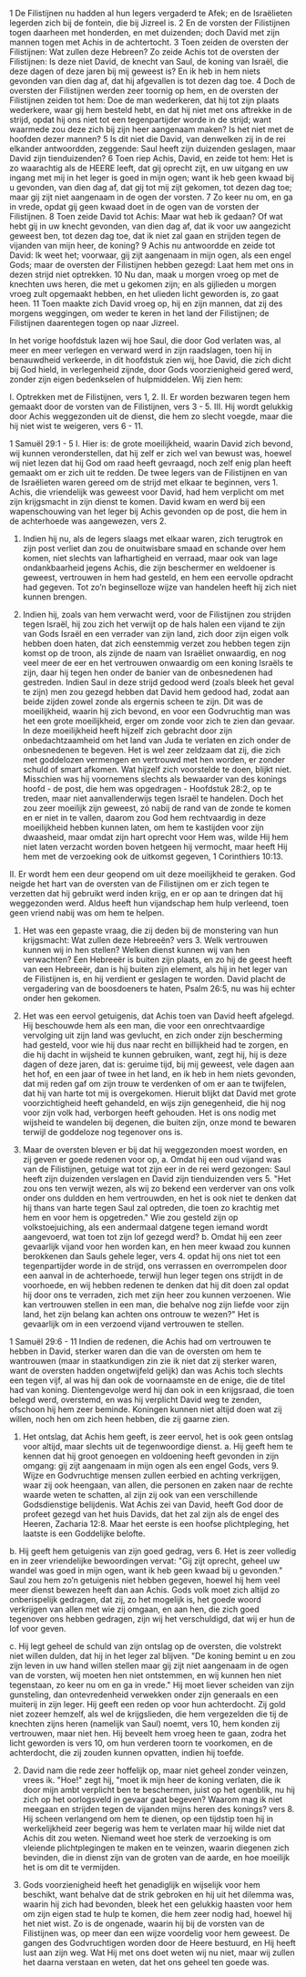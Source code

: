 1 De Filistijnen nu hadden al hun legers vergaderd te Afek; en de Israëlieten legerden zich bij de fontein, die bij Jizreel is. 2 En de vorsten der Filistijnen togen daarheen met honderden, en met duizenden; doch David met zijn mannen togen met Achis in de achtertocht. 3 Toen zeiden de oversten der Filistijnen: Wat zullen deze Hebreen? Zo zeide Achis tot de oversten der Filistijnen: Is deze niet David, de knecht van Saul, de koning van Israël, die deze dagen of deze jaren bij mij geweest is? En ik heb in hem niets gevonden van dien dag af, dat hij afgevallen is tot dezen dag toe. 4 Doch de oversten der Filistijnen werden zeer toornig op hem, en de oversten der Filistijnen zeiden tot hem: Doe de man wederkeren, dat hij tot zijn plaats wederkere, waar gij hem besteld hebt, en dat hij niet met ons aftrekke in de strijd, opdat hij ons niet tot een tegenpartijder worde in de strijd; want waarmede zou deze zich bij zijn heer aangenaam maken? Is het niet met de hoofden dezer mannen? 5 Is dit niet die David, van denwelken zij in de rei elkander antwoordden, zeggende: Saul heeft zijn duizenden geslagen, maar David zijn tienduizenden? 6 Toen riep Achis, David, en zeide tot hem: Het is zo waarachtig als de HEERE leeft, dat gij oprecht zijt, en uw uitgang en uw ingang met mij in het leger is goed in mijn ogen; want ik heb geen kwaad bij u gevonden, van dien dag af, dat gij tot mij zijt gekomen, tot dezen dag toe; maar gij zijt niet aangenaam in de ogen der vorsten. 7 Zo keer nu om, en ga in vrede, opdat gij geen kwaad doet in de ogen van de vorsten der Filistijnen. 8 Toen zeide David tot Achis: Maar wat heb ik gedaan? Of wat hebt gij in uw knecht gevonden, van dien dag af, dat ik voor uw aangezicht geweest ben, tot dezen dag toe, dat ik niet zal gaan en strijden tegen de vijanden van mijn heer, de koning? 9 Achis nu antwoordde en zeide tot David: Ik weet het; voorwaar, gij zijt aangenaam in mijn ogen, als een engel Gods; maar de oversten der Filistijnen hebben gezegd: Laat hem met ons in dezen strijd niet optrekken. 10 Nu dan, maak u morgen vroeg op met de knechten uws heren, die met u gekomen zijn; en als gijlieden u morgen vroeg zult opgemaakt hebben, en het ulieden licht geworden is, zo gaat heen. 11 Toen maakte zich David vroeg op, hij en zijn mannen, dat zij des morgens weggingen, om weder te keren in het land der Filistijnen; de Filistijnen daarentegen togen op naar Jizreel. 

In het vorige hoofdstuk lazen wij hoe Saul, die door God verlaten was, al meer en meer verlegen en verward werd in zijn raadslagen, toen hij in benauwdheid verkeerde, in dit hoofdstuk zien wij, hoe David, die zich dicht bij God hield, in verlegenheid zijnde, door Gods voorzienigheid gered werd, zonder zijn eigen bedenkselen of hulpmiddelen. Wij zien hem: 

I. Optrekken met de Filistijnen, vers 1, 2.
II. Er worden bezwaren tegen hem gemaakt door de vorsten van de Filistijnen, vers 3 - 5.
III. Hij wordt gelukkig door Achis weggezonden uit de dienst, die hem zo slecht voegde, maar die hij niet wist te weigeren, vers 6 - 11.

1 Samuël 29:1 - 5 
I. Hier is: de grote moeilijkheid, waarin David zich bevond, wij kunnen veronderstellen, dat hij zelf er zich wel van bewust was, hoewel wij niet lezen dat hij God om raad heeft gevraagd, noch zelf enig plan heeft gemaakt om er zich uit te redden. De twee legers van de Filistijnen en van de Israëlieten waren gereed om de strijd met elkaar te beginnen, vers 1. Achis, die vriendelijk was geweest voor David, had hem verplicht om met zijn krijgsmacht in zijn dienst te komen. David kwam en werd bij een wapenschouwing van het leger bij Achis gevonden op de post, die hem in de achterhoede was aangewezen, vers 2.

1. Indien hij nu, als de legers slaags met elkaar waren, zich terugtrok en zijn post verliet dan zou de onuitwisbare smaad en schande over hem komen, niet slechts van lafhartigheid en verraad, maar ook van lage ondankbaarheid jegens Achis, die zijn beschermer en weldoener is geweest, vertrouwen in hem had gesteld, en hem een eervolle opdracht had gegeven. Tot zo’n beginselloze wijze van handelen heeft hij zich niet kunnen brengen.

2. Indien hij, zoals van hem verwacht werd, voor de Filistijnen zou strijden tegen Israël, hij zou zich het verwijt op de hals halen een vijand te zijn van Gods Israël en een verrader van zijn land, zich door zijn eigen volk hebben doen haten, dat zich eenstemmig verzet zou hebben tegen zijn komst op de troon, als zijnde de naam van Israëliet onwaardig, en nog veel meer de eer en het vertrouwen onwaardig om een koning Israëls te zijn, daar hij tegen hen onder de banier van de onbesnedenen had gestreden. Indien Saul in deze strijd gedood werd (zoals bleek het geval te zijn) men zou gezegd hebben dat David hem gedood had, zodat aan beide zijden zowel zonde als ergernis scheen te zijn. Dit was de moeilijkheid, waarin hij zich bevond, en voor een Godvruchtig man was het een grote moeilijkheid, erger om zonde voor zich te zien dan gevaar. In deze moeilijkheid heeft hijzelf zich gebracht door zijn onbedachtzaamheid om het land van Juda te verlaten en zich onder de onbesnedenen te begeven. Het is wel zeer zeldzaam dat zij, die zich met goddelozen vermengen en vertrouwd met hen worden, er zonder schuld of smart afkomen. Wat hijzelf zich voorstelde te doen, blijkt niet. Misschien was hij voornemens slechts als bewaarder van des konings hoofd  - de post, die hem was opgedragen - Hoofdstuk 28:2, op te treden, maar niet aanvallenderwijs tegen Israël te handelen. Doch het zou zeer moeilijk zijn geweest, zó nabij de rand van de zonde te komen en er niet in te vallen, daarom zou God hem rechtvaardig in deze moeilijkheid hebben kunnen laten, om hem te kastijden voor zijn dwaasheid, maar omdat zijn hart oprecht voor Hem was, wilde Hij hem niet laten verzacht worden boven hetgeen hij vermocht, maar heeft Hij hem met de verzoeking ook de uitkomst gegeven, 1 Corinthiers 10:13.

II. Er wordt hem een deur geopend om uit deze moeilijkheid te geraken. God neigde het hart van de oversten van de Filistijnen om er zich tegen te verzetten dat hij gebruikt werd inden krijg, en er op aan te dringen dat hij weggezonden werd. Aldus heeft hun vijandschap hem hulp verleend, toen geen vriend nabij was om hem te helpen.

1. Het was een gepaste vraag, die zij deden bij de monstering van hun krijgsmacht: Wat zullen deze Hebreeën? vers 3. Welk vertrouwen kunnen wij in hen stellen? Welken dienst kunnen wij van hen verwachten? Een Hebreeër is buiten zijn plaats, en zo hij de geest heeft van een Hebreeër, dan is hij buiten zijn element, als hij in het leger van de Filistijnen is, en hij verdient er geslagen te worden. David placht de vergadering van de boosdoeners te haten, Psalm 26:5, nu was hij echter onder hen gekomen.

2. Het was een eervol getuigenis, dat Achis toen van David heeft afgelegd. Hij beschouwde hem als een man, die voor een onrechtvaardige vervolging uit zijn land was gevlucht, en zich onder zijn bescherming had gesteld, voor wie hij dus naar recht en billijkheid had te zorgen, en die hij dacht in wijsheid te kunnen gebruiken, want, zegt hij, hij is deze dagen of deze jaren, dat is: geruime tijd, bij mij geweest, vele dagen aan het hof, en een jaar of twee in het land, en ik heb in hem niets gevonden, dat mij reden gaf om zijn trouw te verdenken of om er aan te twijfelen, dat hij van harte tot mij is overgekomen. Hieruit blijkt dat David met grote voorzichtigheid heeft gehandeld, en wijs zijn genegenheid, die hij nog voor zijn volk had, verborgen heeft gehouden. Het is ons nodig met wijsheid te wandelen bij degenen, die buiten zijn, onze mond te bewaren terwijl de goddeloze nog tegenover ons is.

3. Maar de oversten bleven er bij dat hij weggezonden moest worden, en zij geven er goede redenen voor op, 
a. Omdat hij een oud vijand was van de Filistijnen, getuige wat tot zijn eer in de rei werd gezongen: Saul heeft zijn duizenden verslagen en David zijn tienduizenden vers 5. "Het zou ons ten verwijt wezen, als wij zo bekend een verderver van ons volk onder ons duldden en hem vertrouwden, en het is ook niet te denken dat hij thans van harte tegen Saul zal optreden, die toen zo krachtig met hem en voor hem is opgetreden." Wie zou gesteld zijn op volkstoejuiching, als een andermaal datgene tegen iemand wordt aangevoerd, wat toen tot zijn lof gezegd werd? 
b. Omdat hij een zeer gevaarlijk vijand voor hen worden kan, en hen meer kwaad zou kunnen berokkenen dan Sauls gehele leger, vers 4. opdat hij ons niet tot een tegenpartijder worde in de strijd, ons verrassen en overrompelen door een aanval in de achterhoede, terwijl hun leger tegen ons strijdt in de voorhoede, en wij hebben redenen te denken dat hij dit doen zal opdat hij door ons te verraden, zich met zijn heer zou kunnen verzoenen. Wie kan vertrouwen stellen in een man, die behalve nog zijn liefde voor zijn land, het zijn belang kan achten ons ontrouw te wezen?" Het is gevaarlijk om in een verzoend vijand vertrouwen te stellen. 

1 Samuël 29:6 - 11 
Indien de redenen, die Achis had om vertrouwen te hebben in David, sterker waren dan die van de oversten om hem te wantrouwen (maar in staatkundigen zin zie ik niet dat zij sterker waren, want de oversten hadden ongetwijfeld gelijk) dan was Achis toch slechts een tegen vijf, al was hij dan ook de voornaamste en de enige, die de titel had van koning. Dientengevolge werd hij dan ook in een krijgsraad, die toen belegd werd, overstemd, en was hij verplicht David weg te zenden, ofschoon hij hem zeer beminde. Koningen kunnen niet altijd doen wat zij willen, noch hen om zich heen hebben, die zij gaarne zien.

1. Het ontslag, dat Achis hem geeft, is zeer eervol, het is ook geen ontslag voor altijd, maar slechts uit de tegenwoordige dienst.
a. Hij geeft hem te kennen dat hij groot genoegen en voldoening heeft gevonden in zijn omgang: gij zijt aangenaam in mijn ogen als een engel Gods, vers 9. Wijze en Godvruchtige mensen zullen eerbied en achting verkrijgen, waar zij ook heengaan, van allen, die personen en zaken naar de rechte waarde weten te schatten, al zijn zij ook van een verschillende Godsdienstige belijdenis. Wat Achis zei van David, heeft God door de profeet gezegd van het huis Davids, dat het zal zijn als de engel des Heeren, Zacharia 12:8. Maar het eerste is een hoofse plichtpleging, het laatste is een Goddelijke belofte.

b. Hij geeft hem getuigenis van zijn goed gedrag, vers 6. Het is zeer volledig en in zeer vriendelijke bewoordingen vervat: "Gij zijt oprecht, geheel uw wandel was goed in mijn ogen, want ik heb geen kwaad bij u gevonden." Saul zou hem zo’n getuigenis niet hebben gegeven, hoewel hij hem veel meer dienst bewezen heeft dan aan Achis. Gods volk moet zich altijd zo onberispelijk gedragen, dat zij, zo het mogelijk is, het goede woord verkrijgen van allen met wie zij omgaan, en aan hen, die zich goed tegenover ons hebben gedragen, zijn wij het verschuldigd, dat wij er hun de lof voor geven.

c. Hij legt geheel de schuld van zijn ontslag op de oversten, die volstrekt niet willen dulden, dat hij in het leger zal blijven. "De koning bemint u en zou zijn leven in uw hand willen stellen maar gij zijt niet aangenaam in de ogen van de vorsten, wij moeten hen niet ontstemmen, en wij kunnen hen niet tegenstaan, zo keer nu om en ga in vrede." Hij moet liever scheiden van zijn gunsteling, dan ontevredenheid verwekken onder zijn generaals en een muiterij in zijn leger. Hij geeft een reden op voor hun achterdocht. Zij gold niet zozeer hemzelf, als wel de krijgslieden, die hem vergezelden die tij de knechten zijns heren (namelijk van Saul) noemt, vers 10, hem konden zij vertrouwen, maar niet hen. Hij beveelt hem vroeg heen te gaan, zodra het licht geworden is vers 10, om hun verderen toorn te voorkomen, en de achterdocht, die zij zouden kunnen opvatten, indien hij toefde.

2. David nam die rede zeer hoffelijk op, maar niet geheel zonder veinzen, vrees ik. "Hoe!" zegt hij, "moet ik mijn heer de koning verlaten, die ik door mijn ambt verplicht ben te beschermen, juist op het ogenblik, nu hij zich op het oorlogsveld in gevaar gaat begeven? Waarom mag ik niet meegaan en strijden tegen de vijanden mijns heren des konings? vers 8. Hij scheen verlangend om hem te dienen, op een tijdstip toen hij in werkelijkheid zeer begerig was hem te verlaten maar hij wilde niet dat Achis dit zou weten. Niemand weet hoe sterk de verzoeking is om vleiende plichtplegingen te maken en te veinzen, waarin diegenen zich bevinden, die in dienst zijn van de groten van de aarde, en hoe moeilijk het is om dit te vermijden.

3. Gods voorzienigheid heeft het genadiglijk en wijselijk voor hem beschikt, want behalve dat de strik gebroken en hij uit het dilemma was, waarin hij zich had bevonden, bleek het een gelukkig haasten voor hem om zijn eigen stad te hulp te komen, die hem zeer nodig had, hoewel hij het niet wist. Zo is de ongenade, waarin hij bij de vorsten van de Filistijnen was, op meer dan een wijze voordelig voor hem geweest. De gangen des Godvruchtigen worden door de Heere bestuurd, en Hij heeft lust aan zijn weg. Wat Hij met ons doet weten wij nu niet, maar wij zullen het daarna verstaan en weten, dat het ons geheel ten goede was.

 
